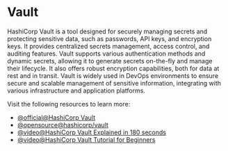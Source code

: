 # Vault

HashiCorp Vault is a tool designed for securely managing secrets and protecting sensitive data, such as passwords, API keys, and encryption keys. It provides centralized secrets management, access control, and auditing features. Vault supports various authentication methods and dynamic secrets, allowing it to generate secrets on-the-fly and manage their lifecycle. It also offers robust encryption capabilities, both for data at rest and in transit. Vault is widely used in DevOps environments to ensure secure and scalable management of sensitive information, integrating with various infrastructure and application platforms.

Visit the following resources to learn more:

- [@official@HashiCorp Vault](https://www.vaultproject.io/)
- [@opensource@hashicorp/vault](https://github.com/hashicorp/vault)
- [@video@HashiCorp Vault Explained in 180 seconds](https://www.youtube.com/watch?v=nG8fCdWkLzc)
- [@video@HashiCorp Vault Tutorial for Beginners](https://www.youtube.com/watch?v=ae72pKpXe-s)

